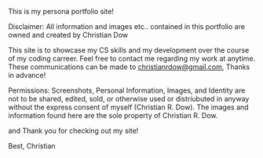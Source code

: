 
This is my persona portfolio site!

Disclaimer: All information and images etc.. contained in this portfolio are owned and created by Christian Dow

This site is to showcase my CS skills and my development over the course of my coding carreer. Feel free to contact me regarding my work at anytime. These communications can be made to christianrdow@gmail.com, Thanks in advance!

Permissions: Screenshots, Personal Information, Images, and Identity are not to be shared, edited, sold, or otherwise used or distriubuted in anyway without the express consent of myself (Christian R. Dow). The images and information found here are the sole property of Christian R. Dow.

and Thank you for checking out my site!

Best,
Christian

